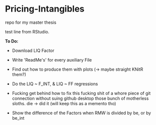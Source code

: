 # Pricing-Intangibles

repo for my master thesis

test line from RStudio.

**To Do:**

-   Download LIQ Factor

-   Write 'ReadMe's' for every auxiliary File

-   Find out how to produce them with plots (-\> maybe straight KNitR them?)

-   Do the LIQ \~ F_INT, & LIQ \~ FF regressions

-   Fucking get behind how to fix this fucking shit of a whore piece of git connection without suing github desktop those bunch of motherless sloths. die -\> did it (will keep this as a memento tho)

-   Show the difference of the Factors when RMW is divided by be, or by be_int
